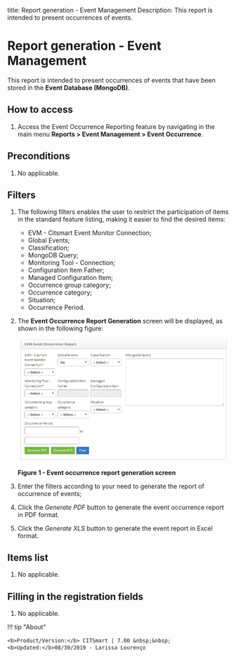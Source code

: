 title:  Report generation - Event Management
Description: This report is intended to present occurrences of events. 
# Report generation - Event Management

This report is intended to present occurrences of events that have been stored in the **Event Database (MongoDB)**.

How to access
-----------------

1. Access the Event Occurrence Reporting feature by navigating in the main menu **Reports > Event Management > Event Occurrence**.

Preconditions
----------------

1. No applicable.

Filters
----------

1. The following filters enables the user to restrict the participation of items in the standard feature listing, making it easier 
to find the desired items:

    - EVM - Citsmart Event Monitor Connection;
    - Global Events;
    - Classification;
    - MongoDB Query;
    - Monitoring Tool - Connection;
    - Configuration Item Father;
    - Managed Configuration Item;
    - Occurrence group category;
    - Occurrence category;
    - Situation;
    - Occurrence Period.
    
2. The **Event Occurrence Report Generation** screen will be displayed, as shown in the following figure:

    ![Report](images/report.img1.jpg)
    
    **Figure 1 - Event occurrence report generation screen**
    
3. Enter the filters according to your need to generate the report of occurrence of events;

4. Click the *Generate PDF* button to generate the event occurrence report in PDF format.

5. Click the *Generate XLS* button to generate the event report in Excel format.

Items list
-------------------

1. No applicable.

Filling in the registration fields
---------------------------------------

1. No applicable.

!!! tip "About"

    <b>Product/Version:</b> CITSmart | 7.00 &nbsp;&nbsp;
    <b>Updated:</b>08/30/2019 - Larissa Lourenço
